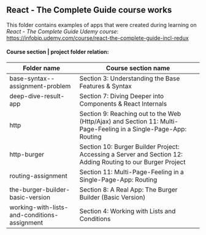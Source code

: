 ## React - The Complete Guide course works

This folder contains examples of apps that were created during learning on _React - The Complete Guide Udemy course_: https://infobip.udemy.com/course/react-the-complete-guide-incl-redux

#### Course section | project folder relation:

| Folder name                                  | Course section name                                                                                             |
| -------------------------------------------- | --------------------------------------------------------------------------------------------------------------- |
| base-syntax--assignment-problem              | Section 3: Understanding the Base Features & Syntax                                                             |
| deep-dive-result-app                         | Section 7: Diving Deeper into Components & React Internals                                                      |
| http                                         | Section 9: Reaching out to the Web (Http/Ajax) and Section 11: Multi-Page-Feeling in a Single-Page-App: Routing |
| http-burger                                  | Section 10: Burger Builder Project: Accessing a Server and Section 12: Adding Routing to our Burger Project     |
| routing-assignment                           | Section 11: Multi-Page-Feeling in a Single-Page-App: Routing                                                    |
| the-burger-builder-basic-version             | Section 8: A Real App: The Burger Builder (Basic Version)                                                       |
| working-with-lists-and-conditions-assignment | Section 4: Working with Lists and Conditions                                                                    |
